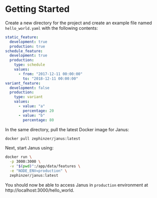 # Getting Started
Create a new directory for the project and create an example file named `hello_world.yaml` with the following contents:

```yaml
static_feature:
  development: true
  production: true
schedule_feature:
  development: true
  production:
    type: schedule
    values:
      - from: "2017-12-11 00:00:00"
        to: "2018-12-11 00:00:00"
variant_feature:
  development: false
  production:
    type: variant
    values:
      - value: "a"
        percentage: 20
      - value: "b"
        percentage: 80
```

In the same directory, pull the latest Docker image for Janus:

```bash
docker pull zephinzer/janus:latest
```

Next, start Janus using:

```bash
docker run \
  -p 3000:3000 \
  -v "$(pwd)":/app/data/features \
  -e "NODE_ENV=production" \
  zephinzer/janus:latest
```

You should now be able to access Janus in `production` environment at http://localhost:3000/hello_world.